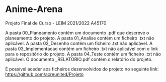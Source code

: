 # Anime-Arena

Projeto Final de Curso - LEIM 2021/2022 A45170

A pasta 00_Planeamento contém um documento .pdf que descreve o planeamento do projeto.
A pasta 01_Analise contém um ficheiro .txt não aplicável.
A pasta 02_Desenho contém um ficheiro .txt não aplicável.
A pasta 03_Implementacao contém um ficheiro .txt não aplicável com o link para o repositório do projeto.
A pasta 04_Teste contém um ficheiro .txt não aplicável.
O documento _RELATORIO.pdf contém o relatório do projeto.

É possível aceder aos ficheiros desenvolvidos do projeto no seguinte link:
https://github.com/acreunited/Projeto

